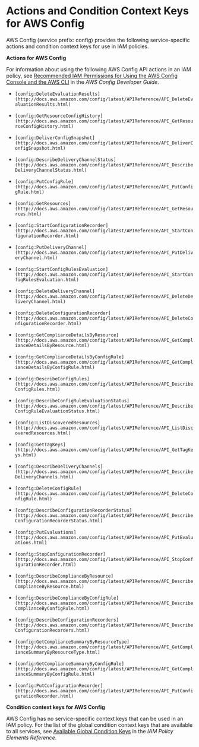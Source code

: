 # Actions and Condition Context Keys for AWS Config<a name="list_config"></a>

AWS Config \(service prefix: config\) provides the following service\-specific actions and condition context keys for use in IAM policies\.

**Actions for AWS Config**

For information about using the following AWS Config API actions in an IAM policy, see [Recommended IAM Permissions for Using the AWS Config Console and the AWS CLI](http://docs.aws.amazon.com/config/latest/developerguide/recommended-iam-permissions-using-aws-config-console-cli.html) in the *AWS Config Developer Guide*\.

+ `[config:DeleteEvaluationResults](http://docs.aws.amazon.com/config/latest/APIReference/API_DeleteEvaluationResults.html)`

+ `[config:GetResourceConfigHistory](http://docs.aws.amazon.com/config/latest/APIReference/API_GetResourceConfigHistory.html)`

+ `[config:DeliverConfigSnapshot](http://docs.aws.amazon.com/config/latest/APIReference/API_DeliverConfigSnapshot.html)`

+ `[config:DescribeDeliveryChannelStatus](http://docs.aws.amazon.com/config/latest/APIReference/API_DescribeDeliveryChannelStatus.html)`

+ `[config:PutConfigRule](http://docs.aws.amazon.com/config/latest/APIReference/API_PutConfigRule.html)`

+ `[config:GetResources](http://docs.aws.amazon.com/config/latest/APIReference/API_GetResources.html)`

+ `[config:StartConfigurationRecorder](http://docs.aws.amazon.com/config/latest/APIReference/API_StartConfigurationRecorder.html)`

+ `[config:PutDeliveryChannel](http://docs.aws.amazon.com/config/latest/APIReference/API_PutDeliveryChannel.html)`

+ `[config:StartConfigRulesEvaluation](http://docs.aws.amazon.com/config/latest/APIReference/API_StartConfigRulesEvaluation.html)`

+ `[config:DeleteDeliveryChannel](http://docs.aws.amazon.com/config/latest/APIReference/API_DeleteDeliveryChannel.html)`

+ `[config:DeleteConfigurationRecorder](http://docs.aws.amazon.com/config/latest/APIReference/API_DeleteConfigurationRecorder.html)`

+ `[config:GetComplianceDetailsByResource](http://docs.aws.amazon.com/config/latest/APIReference/API_GetComplianceDetailsByResource.html)`

+ `[config:GetComplianceDetailsByConfigRule](http://docs.aws.amazon.com/config/latest/APIReference/API_GetComplianceDetailsByConfigRule.html)`

+ `[config:DescribeConfigRules](http://docs.aws.amazon.com/config/latest/APIReference/API_DescribeConfigRules.html)`

+ `[config:DescribeConfigRuleEvaluationStatus](http://docs.aws.amazon.com/config/latest/APIReference/API_DescribeConfigRuleEvaluationStatus.html)`

+ `[config:ListDiscoveredResources](http://docs.aws.amazon.com/config/latest/APIReference/API_ListDiscoveredResources.html)`

+ `[config:GetTagKeys](http://docs.aws.amazon.com/config/latest/APIReference/API_GetTagKeys.html)`

+ `[config:DescribeDeliveryChannels](http://docs.aws.amazon.com/config/latest/APIReference/API_DescribeDeliveryChannels.html)`

+ `[config:DeleteConfigRule](http://docs.aws.amazon.com/config/latest/APIReference/API_DeleteConfigRule.html)`

+ `[config:DescribeConfigurationRecorderStatus](http://docs.aws.amazon.com/config/latest/APIReference/API_DescribeConfigurationRecorderStatus.html)`

+ `[config:PutEvaluations](http://docs.aws.amazon.com/config/latest/APIReference/API_PutEvaluations.html)`

+ `[config:StopConfigurationRecorder](http://docs.aws.amazon.com/config/latest/APIReference/API_StopConfigurationRecorder.html)`

+ `[config:DescribeComplianceByResource](http://docs.aws.amazon.com/config/latest/APIReference/API_DescribeComplianceByResource.html)`

+ `[config:DescribeComplianceByConfigRule](http://docs.aws.amazon.com/config/latest/APIReference/API_DescribeComplianceByConfigRule.html)`

+ `[config:DescribeConfigurationRecorders](http://docs.aws.amazon.com/config/latest/APIReference/API_DescribeConfigurationRecorders.html)`

+ `[config:GetComplianceSummaryByResourceType](http://docs.aws.amazon.com/config/latest/APIReference/API_GetComplianceSummaryByResourceType.html)`

+ `[config:GetComplianceSummaryByConfigRule](http://docs.aws.amazon.com/config/latest/APIReference/API_GetComplianceSummaryByConfigRule.html)`

+ `[config:PutConfigurationRecorder](http://docs.aws.amazon.com/config/latest/APIReference/API_PutConfigurationRecorder.html)`

**Condition context keys for AWS Config**

AWS Config has no service\-specific context keys that can be used in an IAM policy\. For the list of the global condition context keys that are available to all services, see [Available Global Condition Keys](reference_policies_condition-keys.md#AvailableKeys) in the *IAM Policy Elements Reference*\.